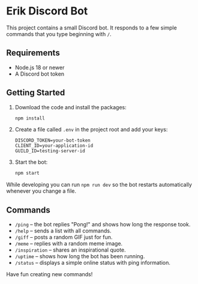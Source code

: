 # Erik Discord Bot

This project contains a small Discord bot. It responds to a few simple commands that you type beginning with `/`.

## Requirements

- Node.js 18 or newer
- A Discord bot token

## Getting Started

1. Download the code and install the packages:
   ```bash
   npm install
   ```
2. Create a file called `.env` in the project root and add your keys:
   ```env
   DISCORD_TOKEN=your-bot-token
   CLIENT_ID=your-application-id
   GUILD_ID=testing-server-id
   ```
3. Start the bot:
   ```bash
   npm start
   ```

While developing you can run `npm run dev` so the bot restarts automatically whenever you change a file.

## Commands

- `/ping` – the bot replies "Pong!" and shows how long the response took.
- `/help` – sends a list with all commands.
- `/giff` – posts a random GIF just for fun.
- `/meme` – replies with a random meme image.
- `/inspiration` – shares an inspirational quote.
- `/uptime` – shows how long the bot has been running.
- `/status` – displays a simple online status with ping information.

Have fun creating new commands!
